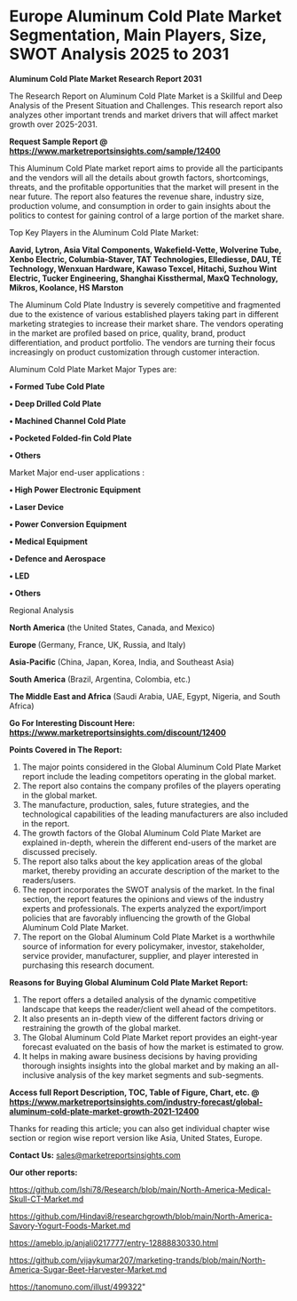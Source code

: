 # Europe Aluminum Cold Plate Market Segmentation, Main Players, Size, SWOT Analysis 2025 to 2031

<strong>Aluminum Cold Plate Market Research Report 2031</strong>

The Research Report on Aluminum Cold Plate Market is a Skillful and Deep Analysis of the Present Situation and Challenges. This research report also analyzes other important trends and market drivers that will affect market growth over 2025-2031.

<strong>Request Sample Report @ <a href=https://www.marketreportsinsights.com/sample/12400>https://www.marketreportsinsights.com/sample/12400</a></strong>

This Aluminum Cold Plate market report aims to provide all the participants and the vendors will all the details about growth factors, shortcomings, threats, and the profitable opportunities that the market will present in the near future. The report also features the revenue share, industry size, production volume, and consumption in order to gain insights about the politics to contest for gaining control of a large portion of the market share.

Top Key Players in the Aluminum Cold Plate Market:

<strong>Aavid, Lytron, Asia Vital Components, Wakefield-Vette, Wolverine Tube, Xenbo Electric, Columbia-Staver, TAT Technologies, Ellediesse, DAU, TE Technology, Wenxuan Hardware, Kawaso Texcel, Hitachi, Suzhou Wint Electric, Tucker Engineering, Shanghai Kissthermal, MaxQ Technology, Mikros, Koolance, HS Marston</strong>

The Aluminum Cold Plate Industry is severely competitive and fragmented due to the existence of various established players taking part in different marketing strategies to increase their market share. The vendors operating in the market are profiled based on price, quality, brand, product differentiation, and product portfolio. The vendors are turning their focus increasingly on product customization through customer interaction.

Aluminum Cold Plate Market Major Types are:

<strong>• Formed Tube Cold Plate

• Deep Drilled Cold Plate

• Machined Channel Cold Plate

• Pocketed Folded-fin Cold Plate

• Others</strong>

Market Major end-user applications :

<strong>• High Power Electronic Equipment

• Laser Device

• Power Conversion Equipment

• Medical Equipment

• Defence and Aerospace

• LED

• Others</strong>

Regional Analysis

</u><strong><b>North America</b></strong> (the United States, Canada, and Mexico)

<strong><b>Europe </b></strong>(Germany, France, UK, Russia, and Italy)

<strong><b>Asia-Pacific</b></strong> (China, Japan, Korea, India, and Southeast Asia)

<strong><b>South America</b></strong> (Brazil, Argentina, Colombia, etc.)

<strong><b>The Middle East and Africa</b></strong> (Saudi Arabia, UAE, Egypt, Nigeria, and South Africa)

<strong>Go For Interesting Discount Here: <a href=https://www.marketreportsinsights.com/discount/12400>https://www.marketreportsinsights.com/discount/12400</a></strong>

<strong>Points Covered in The Report:</strong>
<ol>
  <li>The major points considered in the Global Aluminum Cold Plate Market report include the leading competitors operating in the global market.</li>
  <li>The report also contains the company profiles of the players operating in the global market.</li>
  <li>The manufacture, production, sales, future strategies, and the technological capabilities of the leading manufacturers are also included in the report.</li>
  <li>The growth factors of the Global Aluminum Cold Plate Market are explained in-depth, wherein the different end-users of the market are discussed precisely.</li>
  <li>The report also talks about the key application areas of the global market, thereby providing an accurate description of the market to the readers/users.</li>
  <li>The report incorporates the SWOT analysis of the market. In the final section, the report features the opinions and views of the industry experts and professionals. The experts analyzed the export/import policies that are favorably influencing the growth of the Global Aluminum Cold Plate Market.</li>
  <li>The report on the Global Aluminum Cold Plate Market is a worthwhile source of information for every policymaker, investor, stakeholder, service provider, manufacturer, supplier, and player interested in purchasing this research document.</li>
</ol>
<strong>Reasons for Buying Global Aluminum Cold Plate Market Report:</strong>

<ol>
  <li>The report offers a detailed analysis of the dynamic competitive landscape that keeps the reader/client well ahead of the competitors.</li>
  <li>It also presents an in-depth view of the different factors driving or restraining the growth of the global market.</li>
  <li>The Global Aluminum Cold Plate Market report provides an eight-year forecast evaluated on the basis of how the market is estimated to grow.</li>
  <li>It helps in making aware business decisions by having providing thorough insights insights into the global market and by making an all-inclusive analysis of the key market segments and sub-segments.</li>
</ol>
<strong>Access full Report Description, TOC, Table of Figure, Chart, etc. @ <a href=https://www.marketreportsinsights.com/industry-forecast/global-aluminum-cold-plate-market-growth-2021-12400>https://www.marketreportsinsights.com/industry-forecast/global-aluminum-cold-plate-market-growth-2021-12400</a></strong>


Thanks for reading this article; you can also get individual chapter wise section or region wise report version like Asia, United States, Europe.

<strong>Contact Us:</strong>
sales@marketreportsinsights.com

<strong>Our other reports:</strong>

<a href=https://github.com/Ishi78/Research/blob/main/North-America-Medical-Skull-CT-Market.md>https://github.com/Ishi78/Research/blob/main/North-America-Medical-Skull-CT-Market.md</a>

<a href=https://github.com/Hindavi8/researchgrowth/blob/main/North-America-Savory-Yogurt-Foods-Market.md>https://github.com/Hindavi8/researchgrowth/blob/main/North-America-Savory-Yogurt-Foods-Market.md</a>

<a href=https://ameblo.jp/anjali0217777/entry-12888830330.html>https://ameblo.jp/anjali0217777/entry-12888830330.html</a>

<a href=https://github.com/vijaykumar207/marketing-trands/blob/main/North-America-Sugar-Beet-Harvester-Market.md>https://github.com/vijaykumar207/marketing-trands/blob/main/North-America-Sugar-Beet-Harvester-Market.md</a>

<a href=https://tanomuno.com/illust/499322>https://tanomuno.com/illust/499322</a>"
